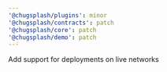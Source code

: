 ```yaml
---
'@chugsplash/plugins': minor
'@chugsplash/contracts': patch
'@chugsplash/core': patch
'@chugsplash/demo': patch
---
```


Add support for deployments on live networks
